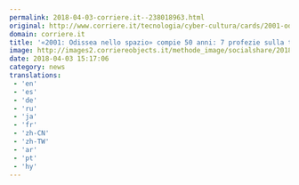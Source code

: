 ```yaml
---
permalink: 2018-04-03-corriere.it--238018963.html
original: http://www.corriere.it/tecnologia/cyber-cultura/cards/2001-odissea-spazio-compie-50-anni-7-profezie-tecnologia-che-oggi-usiamo/50-candeline_principale.shtml
domain: corriere.it
title: '«2001: Odissea nello spazio» compie 50 anni: 7 profezie sulla tecnologia'
image: http://images2.corriereobjects.it/methode_image/socialshare/2018/04/03/58a089f0-374d-11e8-b6e2-a808a444e7a2.jpg
date: 2018-04-03 15:17:06
category: news
translations: 
 - 'en'
 - 'es'
 - 'de'
 - 'ru'
 - 'ja'
 - 'fr'
 - 'zh-CN'
 - 'zh-TW'
 - 'ar'
 - 'pt'
 - 'hy'
---
```


